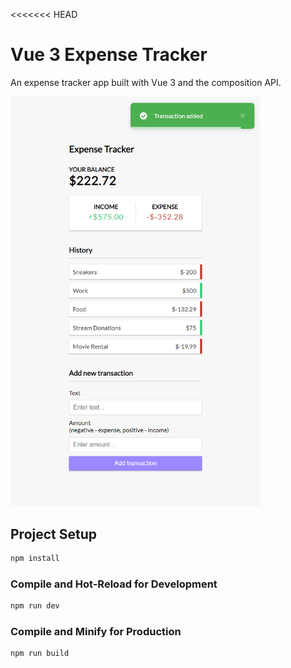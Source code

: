 <<<<<<< HEAD
# Vue 3 Expense Tracker

An expense tracker app built with Vue 3 and the composition API.

<img src="public/screen.png" width="400" />

## Project Setup

```sh
npm install
```

### Compile and Hot-Reload for Development

```sh
npm run dev
```

### Compile and Minify for Production

```sh
npm run build
```

 
